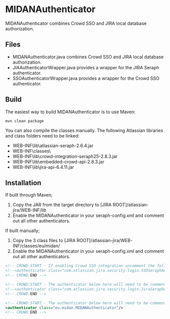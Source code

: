 # MIDANAuthenticator
MIDANAuthenticator combines Crowd SSO and JIRA local database authorization.

## Files
- MIDANAuthenticator.java combines Crowd SSO and JIRA local database authorization.
- JIAAuthenticatorWrapper.java provides a wrapper for the JIRA Seraph authenticator.
- SSOAuthenticatorWrapper.java provides a wrapper for the Crowd SSO authenticator.

## Build
The easiest way to build MIDANAuthenticator is to use Maven:

```shell
mvn clean package
```

You can also compile the classes manually. The following Atlassian libraries and class folders need to be linked:

- WEB-INF\lib\atlassian-seraph-2.6.4.jar
- WEB-INF\classes\
- WEB-INF\lib\crowd-integration-seraph25-2.8.3.jar
- WEB-INF\lib\embedded-crowd-api-2.8.3.jar
- WEB-INF\lib\jira-api-6.4.11.jar

## Installation
If built through Maven;

1. Copy the JAR from the target directory to [JIRA ROOT]/atlassian-jira/WEB-INF/lib
2. Enable the MIDANAuthenticator in your seraph-config.xml and comment out all other authenticators.

If built manually;

1. Copy the 3 class files to [JIRA ROOT]/atlassian-jira/WEB-INF/classes/eu/midan/
2. Enable the MIDANAuthenticator in your seraph-config.xml and comment out all other authenticators.

```xml
<!-- CROWD:START - If enabling Crowd SSO integration uncomment the following SSOSeraphAuthenticator and comment out the JiraSeraphAuthenticator below -->
<!--<authenticator class="com.atlassian.jira.security.login.SSOSeraphAuthenticator"/>-->
<!-- CROWD:END -->

<!-- CROWD:START - The authenticator below here will need to be commented out for Crowd SSO integration -->
<!--<authenticator class="com.atlassian.jira.security.login.JiraSeraphAuthenticator"/>-->
<!-- CROWD:END -->

<!-- CROWD:START - The authenticator below here will need to be commented out for Crowd SSO integration -->
<authenticator class="eu.midan.MIDANAuthenticator"/>
<!-- CROWD:END -->
```
